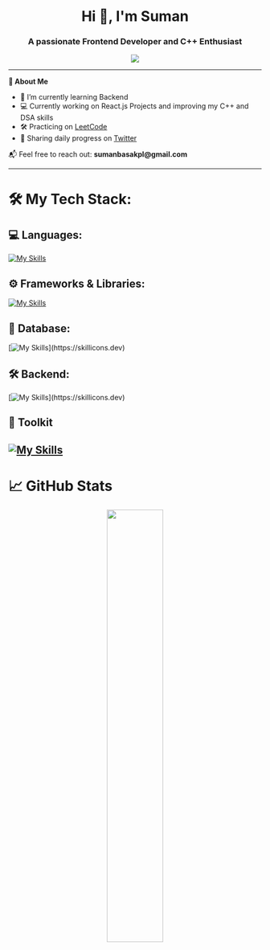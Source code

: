 <h1 align="center">Hi 👋, I'm Suman</h1>
<h3 align="center">A passionate Frontend Developer and C++ Enthusiast</h3>

<p align="center">
  <img src="https://readme-typing-svg.herokuapp.com/?lines=Frontend+Developer;JavaScript+%7C+TypeScript+%7C+React+%7C+Node.js;Open+Source+Contributor;Lifelong+Learner&center=true&width=500&height=45">
</p>

---

__🚀 About Me__
<ul>
  <li>🌱 I’m currently learning Backend</li>
  <li>💻 Currently working on React.js Projects and improving my C++ and DSA skills</li>
  <li>🛠️ Practicing on <a href="https://leetcode.com/u/Suman0777/">LeetCode </a> </li>
  <li>📢 Sharing daily progress on <a href="https://x.com/sunzuu077"> Twitter </a> </li>
</ul>

📬 Feel free to reach out: __sumanbasakpl@gmail.com__ 

---

# 🛠️ My Tech Stack:

## 💻 Languages:
[![My Skills](https://skillicons.dev/icons?i=js,html,css,c,cpp)](https://skillicons.dev)

## ⚙️ Frameworks & Libraries:

[![My Skills](https://skillicons.dev/icons?i=react,redux,tailwind)](https://skillicons.dev)

## 💾 Database:
[![My Skills](https://skillicons.dev/icons?i=mongodb,mysql,)](https://skillicons.dev) 

## 🛠 Backend:
[![My Skills](https://skillicons.dev/icons?i=express,nodejs,)](https://skillicons.dev)

## 🔱 Toolkit

[![My Skills](https://skillicons.dev/icons?i=git,github,vscode,replit,figma)](https://skillicons.dev) 
---

# 📈 GitHub Stats

<p align="center">
  <img src="https://github-readme-stats.vercel.app/api?username=Suman0777&show_icons=true&theme=tokyonight" width="47%" />
</p>

